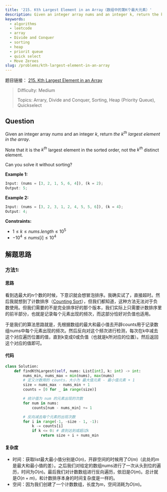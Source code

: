 ```yaml
---
title: '215. Kth Largest Element in an Array（数组中的第K个最大元素）'
description: Given an integer array nums and an integer k, return the kth largest element in the array. Note that it is the kth largest element in the sorted order, not the kth distinct element.
keywords:
  - algorithms
  - leetcode
  - array
  - Divide and Conquer
  - sorting
  - heap
  - priorit queue
  - quick select
  - Move Zeroes
slug: /problems/kth-largest-element-in-an-array
---
```


题目链接：
[215. Kth Largest Element in an Array](https://leetcode.com/problems/kth-largest-element-in-an-array/)

> Difficulty: Medium
>
> Topics: Arrary, Divide and Conquer, Sorting, Heap (Priority Queue), Quickselect

## Question

Given an integer array $nums$ and an integer $k$, return _the_ $k^{th}$ _largest element in the array_.

Note that it is the $k^{th}$ largest element in the sorted order, not the $k^{th}$ distinct element.

Can you solve it without sorting?

**Example 1:**

```javascript
Input: (nums = [3, 2, 1, 5, 6, 4]), (k = 2);
Output: 5;
```

**Example 2:**

```javascript
Input: (nums = [3, 2, 3, 1, 2, 4, 5, 5, 6]), (k = 4);
Output: 4;
```

**Constraints:**

- $1 \le k \le nums.length \le 10^5$
- $-10^{4} \le nums[i] \le 10^{4}$

## 解题思路

### 方法1:

#### 思路

看到选最大的n个数的时候，下意识就会想冒泡排序。我确实试了，直接超时。然后我就想到了计数排序（[Counting Sort](https://en.wikipedia.org/wiki/Counting_sort)），但我们都知道，这种方法无法对于负数使用。但我们需要的不是完全排序好的那个版本，我们实际上只需要计数排序里的前半部分，也就是记录每个元素出现的频次，而这部分恰好对负值也适用。

于是我们的算法思路就是，先根据数组的最大和最小值去开辟counts用于记录数组nums中每个元素出现的频次。然后反向对这个频次进行检测，每次在k中减去这个对应遍历位置的值，直到k变成0或负值（也就是k所对应的位置）。然后返回这个对应的值即可。

#### 代码

```python
class Solution:
    def findKthLargest(self, nums: List[int], k: int) -> int:
        nums_min, nums_max = min(nums), max(nums)
        # 定义计数用的 counts，大小为 最大值元素 - 最小值元素 + 1
        size = nums_max - nums_min + 1
        counts = [0 for _ in range(size)]

        # 统计值为 num 的元素出现的次数
        for num in nums:
            counts[num - nums_min] += 1

        # 反向减去每个元素的出现次数
        for i in range(-1, -size - 1, -1):
            k -= counts[i]
            if k <= 0: # 直到达到或超过k
                return size + i + nums_min
```

#### 复杂度

- 时间：获取list最大最小值分别是$O(n)$，开辟空间的时候用了$O(m)$（此处的$m$是最大和最小值的差）。之后我们对给定的数组nums进行了一次从头到位的遍历，时间为$O(n)$。最后我们对计数数组进行反向遍历，依旧是$O(m)$。总计就是$O(n + m)$，和计数排序本身的时间复杂度是一样的。
- 空间：因为我们创建了一个计数数组，长度为$m$，空间消耗为$O(m)$。

